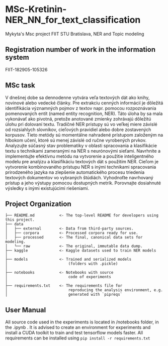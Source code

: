 # MSc-Kretinin-NER_NN_for_text_classification

Mykyta's Msc project FIIT STU Bratislava, NER and Topic modeling

## Registration number of work in the information system

FIIT-182905-105326

## MSc task

V dnešnej dobe sa dennodenne vytvára veľa textových dát ako knihy, novinové alebo vedecké články. Pre extrakciu cenných informácií je dôležitá identifikácia významných pojmov z textov napr. pomocou rozpoznávania pomenovaných entít (named entity recognition, NER). Táto úloha by sa mala vykonávať ako pivotná, pretože anotované zmienky zohrávajú dôležitú úlohu pri dolovaní textu. Tradičné NER prístupy sú vo veľkej miere závislé od rozsiahlych slovníkov, cieľových pravidiel alebo dobre zostavených korpusov. Tieto metódy sú momentálne nahradené prístupom založeným na hlbokom učení, ktoré sú menej závislé od ručne vyrobených prvkov.
Analyzujte súčasný stav problematiky v oblasti spracovania a klasifikácie textu s technikami zameranými na NER s neurónovými sieťami. Navrhnite a implementujte efektívnu metódu na vytvorenie a použitie inteligentného modelu pre analýzu a klasifikáciu textových dát s použitím NER. Cieľom je vytvorenie kombinovaného prístupu NER s inými technikami spracovania prirodzeného jazyka na zlepšenie automatického procesu triedenia textových dokumentov vo vybraných štúdiách. Vyhodnoťte navrhovaný prístup a jeho výstupy pomocou dostupných metrík. Porovnajte dosiahnuté výsledky s inými existujúcimi riešeniami.

## Project Organization
```
├── README.md           <- The top-level README for developers using this project.
├── data
│   ├── external        <- Data from third-party sources.
│   ├── corpora         <- Processed corpora ready for use.
│   ├── processed       <- The final, canonical data sets for modeling.
│   └── raw             <- The original, immutable data dump.
├── kaggle              <- Kaggle datasets used to train NER models
│                           
├── models              <- Trained and serialized models 
│                           (folders with .pickle)
│                           
├── notebooks           <- Notebooks with source 
│                           code of experiments
│                                                 
├── requirements.txt    <- The requirements file for 
│                           reproducing the analysis environment, e.g.
│                           generated with `pipreqs`
```

## User Manual

All source code used in the experiments is located in /notebooks folder, in the .ipynb . 
It is advised to create an environment for experiments and install a CUDA toolkit to train and test tensorflow models faster.
All requirements can be installed using `pip install -r requirements.txt`
